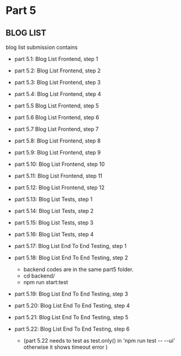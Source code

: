 # Part 5

## BLOG LIST
blog list submission contains
-   part 5.1: Blog List Frontend, step 1
-   part 5.2: Blog List Frontend, step 2
-   part 5.3: Blog List Frontend, step 3
-   part 5.4: Blog List Frontend, step 4

-   part 5.5 Blog List Frontend, step 5
-   part 5.6 Blog List Frontend, step 6
-   part 5.7 Blog List Frontend, step 7
-   part 5.8: Blog List Frontend, step 8
-   part 5.9: Blog List Frontend, step 9
-   part 5.10: Blog List Frontend, step 10
-   part 5.11: Blog List Frontend, step 11

-   part 5.12: Blog List Frontend, step 12

-   part 5.13: Blog List Tests, step 1
-   part 5.14: Blog List Tests, step 2
-   part 5.15: Blog List Tests, step 3
-   part 5.16: Blog List Tests, step 4


-   part 5.17: Blog List End To End Testing, step 1
-   part 5.18: Blog List End To End Testing, step 2
    -   backend codes are in the same part5 folder.
    -   cd backend/ 
    -   npm run start:test

-   part 5.19: Blog List End To End Testing, step 3
-   part 5.20: Blog List End To End Testing, step 4
-   part 5.21: Blog List End To End Testing, step 5
-   part 5.22: Blog List End To End Testing, step 6
    -   (part 5.22 needs to test as test.only() in 'npm run test -- --ui' otherwise it shows timeout error )

